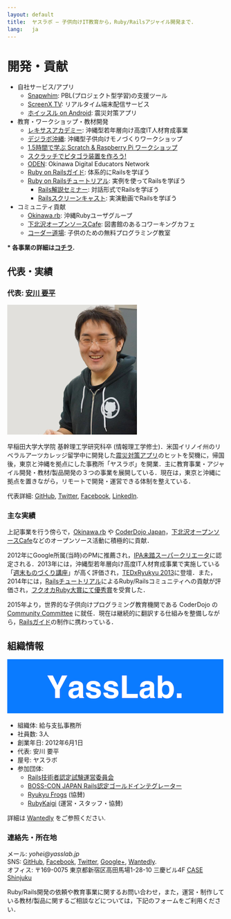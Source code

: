 ```yaml
---
layout: default
title:  ヤスラボ – 子供向けIT教育から，Ruby/Railsアジャイル開発まで.
lang:   ja
---
```



開発・貢献
==========

- 自社サービス/アプリ
   - [Snapwhim](http://www.snapwhim.com/): PBL(プロジェクト型学習)の支援ツール
   - [ScreenX TV](http://screenx.tv/): リアルタイム端末配信サービス
   - [ホイッスル on Android](https://play.google.com/store/apps/details?id=org.sorarier.whistle): 震災対策アプリ
- 教育・ワークショップ・教材開発
   - [レキサスアカデミー](http://academy.lexues.co.jp/): 沖縄型若年層向け高度IT人材育成事業
   - [デジラボ沖縄](http://digilab.drupalgardens.com/): 沖縄型子供向けモノづくりワークショップ
   - [1.5時間で学ぶ Scratch & Raspberry Pi ワークショップ](/ja/workshops/raspi)
   - [スクラッチでピタゴラ装置を作ろう!](http://pegpeg.jp/tool/2014/09/09/686)
   - [ODEN](https://sites.google.com/site/okidigedunet/home): Okinawa Digital Educators Network
   - [Ruby on Railsガイド](http://railsguides.jp): 体系的にRailsを学ぼう
   - [Ruby on Railsチュートリアル](http://railstutorial.jp): 実例を使ってRailsを学ぼう
      - [Rails解説セミナー](http://railstutorial.jp/seminars): 対話形式でRailsを学ぼう
	  - [Railsスクリーンキャスト](http://railstutorial.jp/screencasts): 実演動画でRailsを学ぼう
- コミュニティ貢献
   - [Okinawa.rb](https://www.facebook.com/groups/okinawarb/): 沖縄Rubyユーザグループ
   - [下北沢オープンソースCafe](http://www.osscafe.net/): 図書館のあるコワーキングカフェ
   - [コーダー道場](http://coderdojo.jp/): 子供のための無料プログラミング教室

__* 各事業の詳細は[コチラ](/ja/works.html).__

## 代表・実績

### 代表: [安川 要平](https://facebook.com/yasulab)

![Photo of Yohei Yasukawa](/img/yohei_300x300.png)

早稲田大学大学院 基幹理工学研究科卒 (情報理工学修士)．米国イリノイ州のリベラルアーツカレッジ留学中に開発した[震災対策アプリ](https://play.google.com/store/apps/details?id=org.sorarier.whistle&hl=ja)のヒットを契機に，帰国後，東京と沖縄を拠点にした事務所「ヤスラボ」を開業．主に教育事業・アジャイル開発・教材/製品開発の３つの事業を展開している．現在は，東京と沖縄に拠点を置きながら，リモートで開発・運営できる体制を整えている．

代表詳細: 
[GitHub](http://github.com/yasulab), 
[Twitter](https://twitter.com/yasulab), 
[Facebook](https://facebook.com/yasulab/), 
[LinkedIn](https://www.linkedin.com/in/yasulab).

### 主な実績

上記事業を行う傍らで，[Okinawa.rb](https://www.facebook.com/groups/okinawarb/) や [CoderDojo Japan](http://coderdojo.jp)，[下北沢オープンソースCafe](http://osscafe.net/)などのオープンソース活動に積極的に貢献．

2012年にGoogle所属(当時)のPMに推薦され，[IPA未踏スーパークリエータ](http://www.ipa.go.jp/jinzai/mitou/kinkyou/creator.html)に認定される．2013年には，沖縄型若年層向け高度IT人材育成事業で実施している「[週末ものづくり講座](http://academy.lexues.co.jp/seminar/making.php)」が高く評価され，[TEDxRyukyu 2013](https://www.facebook.com/media/set/?set=a.10151746335815869.1073741827.715330868&type=1&l=348760b95c)に登壇．また，2014年には，[Railsチュートリアル](http://railstutorial.jp/)によるRuby/Railsコミュニティへの貢献が評価され，[フクオカRuby大賞にて優秀賞](http://www.digitalfukuoka.jp/topics/28)を受賞した．

2015年より，世界的な子供向けプログラミング教育機関である CoderDojo の [Community Committee](http://kata.coderdojo.com/wiki/CoderDojo_Community_Committee) に就任．現在は継続的に翻訳する仕組みを整備しながら，[Railsガイド](http://railsguides.jp/)の制作に携わっている．

## 組織情報

![YassLab Logo](/img/logo_rect.png)

- 組織体: 給与支払事務所
- 社員数: 3人
- 創業年日: 2012年6月1日
- 代表: 安川 要平
- 屋号: ヤスラボ
- 参加団体: 
    - [Rails技術者認定試験運営委員会](http://www.railscp.org/)
    - [BOSS-CON JAPAN Rails認定ゴールドインテグレーター](http://www.boss-con.jp/railspartner/)
	- [Ryukyu Frogs](http://www.ryukyu-frogs.com/) (協賛)
	- [RubyKaigi](http://rubykaigi.org/) (運営・スタッフ・協賛)

詳細は [Wantedly](https://www.wantedly.com/companies/YassLab) をご参照ください.

### 連絡先・所在地

メール: _yohei@yasslab.jp_   
SNS: 
[GitHub](https://github.com/yasslab), 
[Facebook](https://www.facebook.com/yasslab.jp), 
[Twitter](https://twitter.com/YassLab), 
[Google+](https://plus.google.com/+YassLab), 
[Wantedly](https://www.wantedly.com/companies/YassLab).   
オフィス: 〒169-0075 東京都新宿区高田馬場1-28-10 三慶ビル4F [CASE Shinjuku](http://case-shinjuku.com/access/)  


Ruby/Rails開発の依頼や教育事業に関するお問い合わせ，また，運営・制作している教材/製品に関するご相談などについては，下記のフォームをご利用ください．  
